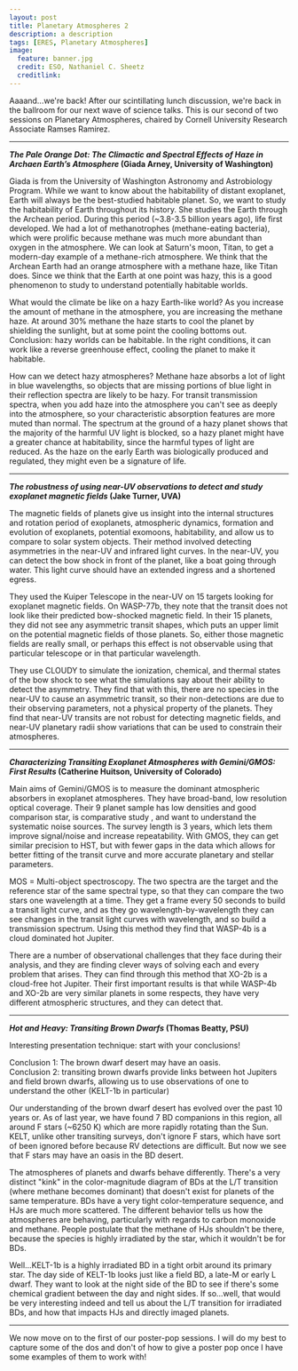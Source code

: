 ```yaml
---
layout: post
title: Planetary Atmospheres 2
description: a description 
tags: [ERES, Planetary Atmospheres]
image:
  feature: banner.jpg
  credit: ESO, Nathaniel C. Sheetz
  creditlink: 
---
```

Aaaand...we're back! After our scintillating lunch discussion, we're back in the ballroom for our next wave of science talks. This is our second of two sessions on Planetary Atmospheres, chaired by Cornell University Research Associate Ramses Ramirez.



---
***The Pale Orange Dot: The Climactic and Spectral Effects of Haze in Archaen Earth’s Atmosphere* (Giada Arney, University of Washington)**

Giada is from the University of Washington Astronomy and Astrobiology Program. While we want to know about the habitability of distant exoplanet, Earth will always be the best-studied habitable planet. So, we want to study the habitability of Earth throughout its history. She studies the Earth through the Archean period. During this period (~3.8-3.5 billion years ago), life first developed. We had a lot of methanotrophes (methane-eating bacteria), which were prolific because methane was much more abundant than oxygen in the atmosphere. We can look at Saturn's moon, Titan, to get a modern-day example of a methane-rich atmosphere. We think that the Archean Earth had an orange atmosphere with a methane haze, like Titan does. Since we think that the Earth at one point was hazy, this is a good phenomenon to study to understand potentially habitable worlds.

What would the climate be like on a hazy Earth-like world? As you increase the amount of methane in the atmosphere, you are increasing the methane haze. At around 30% methane the haze starts to cool the planet by shielding the sunlight, but at some point the cooling bottoms out. Conclusion: hazy worlds can be habitable. In the right conditions, it can work like a reverse greenhouse effect, cooling the planet to make it habitable.

How can we detect hazy atmospheres? Methane haze absorbs a lot of light in blue wavelengths, so objects that are missing portions of blue light in their reflection spectra are likely to be hazy. For transit transmission spectra, when you add haze into the atmosphere you can't see as deeply into the atmosphere, so your characteristic absorption features are more muted than normal. The spectrum at the ground of a hazy planet shows that the majority of the harmful UV light is blocked, so a hazy planet might have a greater chance at habitability, since the harmful types of light are reduced. As the haze on the early Earth was biologically produced and regulated, they might even be a signature of life.

---
***The robustness of using near-UV observations to detect and study exoplanet magnetic fields* (Jake Turner, UVA)**

The magnetic fields of planets give us insight into the internal structures and rotation period of exoplanets, atmospheric dynamics, formation and evolution of exoplanets, potential exomoons, habitability, and allow us to compare to solar system objects. Their method involved detecting asymmetries in the near-UV and infrared light curves. In the near-UV, you can detect the bow shock in front of the planet, like a boat going through water. This light curve should have an extended ingress and a shortened egress.

They used the Kuiper Telescope in the near-UV on 15 targets looking for exoplanet magnetic fields. On WASP-77b, they note that the transit does not look like their predicted bow-shocked magnetic field. In their 15 planets, they did not see any asymmetric transit shapes, which puts an upper limit on the potential magnetic fields of those planets. So, either those magnetic fields are really small, or perhaps this effect is not observable using that particular telescope or in that particular wavelength.

They use CLOUDY to simulate the ionization, chemical, and thermal states of the bow shock to see what the simulations say about their ability to detect the asymmetry. They find that with this, there are no species in the near-UV to cause an asymmetric transit, so their non-detections are due to their observing parameters, not a physical property of the planets. They find that near-UV transits are not robust for detecting magnetic fields, and near-UV planetary radii show variations that can be used to constrain their atmospheres.

---
***Characterizing Transiting Exoplanet Atmospheres with Gemini/GMOS: First Results* (Catherine Huitson, University of Colorado)**

Main aims of Gemini/GMOS is to measure the dominant atmospheric absorbers in exoplanet atmospheres. They have broad-band, low resolution optical coverage. Their 9 planet sample has low densities and good comparison star, is comparative study , and want to understand the systematic noise sources. The survey length is 3 years, which lets them improve signal/noise and increase repeatability. With GMOS, they can get similar precision to HST, but with fewer gaps in the data which allows for better fitting of the transit curve and more accurate planetary and stellar parameters.

MOS = Multi-object spectroscopy. The two spectra are the target and the reference star of the same spectral type, so that they can compare the two stars one wavelength at a time. They get a frame every 50 seconds to build a transit light curve, and as they go wavelength-by-wavelength they can see changes in the transit light curves with wavelength, and so build a transmission spectrum. Using this method they find that WASP-4b is a cloud dominated hot Jupiter. 

There are a number of observational challenges that they face during their analysis, and they are finding clever ways of solving each and every problem that arises. They can find through this method that XO-2b is a cloud-free hot Jupiter. Their first important results is that while WASP-4b and XO-2b are very similar planets in some respects, they have very different atmospheric structures, and they can detect that.

---
***Hot and Heavy: Transiting Brown Dwarfs* (Thomas Beatty, PSU)**

Interesting presentation technique: start with your conclusions!

Conclusion 1: The brown dwarf desert may have an oasis.<br />
Conclusion 2: transiting brown dwarfs provide links between hot Jupiters and field brown dwarfs, allowing us to use observations of one to understand the other (KELT-1b in particular)

Our understanding of the brown dwarf desert has evolved over the past 10 years or. As of last year, we have found 7 BD companions in this region, all around F stars (~6250 K) which are more rapidly rotating than the Sun. KELT, unlike other transiting surveys, don't ignore F stars, which have sort of been ignored before because RV detections are difficult. But now we see that F stars may have an oasis in the BD desert.

The atmospheres of planets and dwarfs behave differently. There's a very distinct "kink" in the color-magnitude diagram of BDs at the L/T transition (where methane becomes dominant) that doesn't exist for planets of the same temperature. BDs have a very tight color-temperature sequence, and HJs are much more scattered. The different behavior tells us how the atmospheres are behaving, particularly with regards to carbon monoxide and methane. People postulate that the methane of HJs shouldn't be there, because the species is highly irradiated by the star, which it wouldn't be for BDs. 

Well...KELT-1b is a highly irradiated BD in a tight orbit around its primary star. The day side of KELT-1b looks just like a field BD, a late-M or early L dwarf. They want to look at the night side of the BD to see if there's some chemical gradient between the day and night sides. If so...well, that would be very interesting indeed and tell us about the L/T transition for irradiated BDs, and how that impacts HJs and directly imaged planets.

---
We now move on to the first of our poster-pop sessions. I will do my best to capture some of the dos and don't of how to give a poster pop once I have some examples of them to work with!